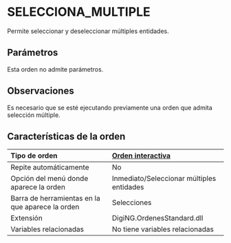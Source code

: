 # SELECCIONA\_MULTIPLE

Permite seleccionar y deseleccionar múltiples entidades.

## Parámetros

Esta orden no admite parámetros.

## Observaciones

Es necesario que se esté ejecutando previamente una orden que admita selección múltiple.

## Características de la orden

| Tipo de orden | [Orden interactiva](selecciona-multiple.md) |
| :--- | :--- |
| Repite automáticamente | No |
| Opción del menú donde aparece la orden | Inmediato/Seleccionar múltiples entidades |
| Barra de herramientas en la que aparece la orden | Selecciones |
| Extensión | DigiNG.OrdenesStandard.dll |
| Variables relacionadas | No tiene variables relacionadas |


